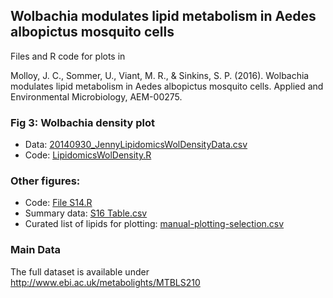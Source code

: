 ## Wolbachia modulates lipid metabolism in Aedes albopictus mosquito cells

Files and R code for plots in 

Molloy, J. C., Sommer, U., Viant, M. R., & Sinkins, S. P. (2016). Wolbachia modulates lipid metabolism in Aedes albopictus mosquito cells. Applied and Environmental Microbiology, AEM-00275.

### Fig 3: Wolbachia density plot

 *  Data: [20140930_JennyLipidomicsWolDensityData.csv](https://github.com/jcmolloy/lipidomicspaper/blob/master/20140930_JennyLipidomicsWolDensityData.csv)
 *  Code: [LipidomicsWolDensity.R](https://github.com/jcmolloy/lipidomicspaper/blob/master/LipidomicsWolDensity.R)

### Other figures:
 *  Code: [File S14.R](https://github.com/jcmolloy/lipidomicspaper/blob/master/File%20S14.R)	
 *  Summary data: [S16 Table.csv](https://github.com/jcmolloy/lipidomicspaper/blob/master/S16%20Table.csv)
 *  Curated list of lipids for plotting: [manual-plotting-selection.csv](https://github.com/jcmolloy/lipidomicspaper/blob/master/manual-plotting-selection.csv)

### Main Data
The full dataset is available under http://www.ebi.ac.uk/metabolights/MTBLS210

